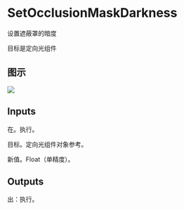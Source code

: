 # SetOcclusionMaskDarkness

设置遮蔽罩的暗度

目标是定向光组件

## 图示

![]($-20221218-20371484.png)

## Inputs

在。执行。

目标。定向光组件对象参考。

新值。Float（单精度）。  

## Outputs

出：执行。
